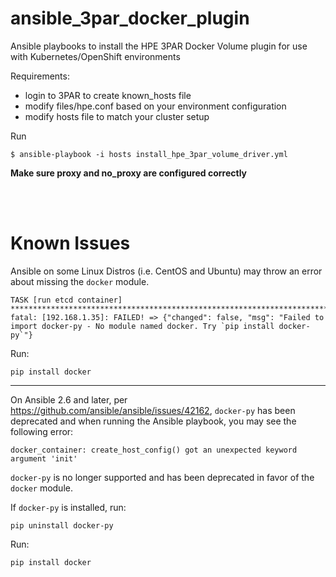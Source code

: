 # ansible_3par_docker_plugin

Ansible playbooks to install the HPE 3PAR Docker Volume plugin for use with Kubernetes/OpenShift environments

Requirements:

  - login to 3PAR to create known_hosts file
  - modify files/hpe.conf based on your environment configuration
  - modify hosts file to match your cluster setup

Run
```
$ ansible-playbook -i hosts install_hpe_3par_volume_driver.yml
```

**Make sure proxy and no_proxy are configured correctly**

<br><br>


# Known Issues

Ansible on some Linux Distros (i.e. CentOS and Ubuntu) may throw an error about missing the `docker` module. 

```
TASK [run etcd container] ******************************************************************************************************************************************
fatal: [192.168.1.35]: FAILED! => {"changed": false, "msg": "Failed to import docker-py - No module named docker. Try `pip install docker-py`"}
```

Run:

```
pip install docker
```

-----------------------------------------------------------------------------------

On Ansible 2.6 and later, per https://github.com/ansible/ansible/issues/42162, `docker-py` has been deprecated and when running the Ansible playbook, you may see the following error: 

```
docker_container: create_host_config() got an unexpected keyword argument 'init'
```

`docker-py` is no longer supported and has been deprecated in favor of the `docker` module. 

If `docker-py` is installed, run:

```
pip uninstall docker-py
```

Run:

```
pip install docker
```
